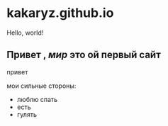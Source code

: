 # kakaryz.github.io
Hello, world!

## Привет , *мир* это ой первый сайт 

привет 

мои сильные стороны:
- люблю спать 
- есть 
- гулять 
